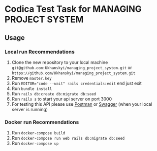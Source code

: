 # Codica Test Task for MANAGING PROJECT SYSTEM

## Usage

### Local run Recommendations

1. Clone the new repository to your local machine
`git@github.com:Ukhanskyi/managing_project_system.git` or `https://github.com/Ukhanskyi/managing_project_system.git`
1. Remove `master.key`
1. Run `EDITOR="code --wait" rails credentials:edit` end just exit
1. Run `bundle install`
1. Run `rails db:create db:migrate db:seed`
1. Run `rails s` to start your api server on port 3000
1. For testing this API please use [Postman](https://elements.getpostman.com/redirect?entityId=9811729-b97bbb9e-6fb6-45e7-a289-70a3963c2fb3&entityType=collection) or [Swagger](http://localhost:3000/api-docs/index.html) (when your local server is running)

### Docker run Recommendations

1. Run `docker-compose build`
1. Run `docker-compose run web rails db:migrate db:seed`
1. Run `docker-compose up`
